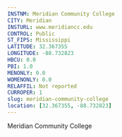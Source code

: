 ```yaml
---
INSTNM: Meridian Community College
CITY: Meridian
INSTURL: www.meridiancc.edu
CONTROL: Public
ST_FIPS: Mississippi
LATITUDE: 32.367355
LONGITUDE: -88.732823
HBCU: 0.0
PBI: 1.0
MENONLY: 0.0
WOMENONLY: 0.0
RELAFFIL: Not reported
CURROPER: 1
slug: meridian-community-college
location: [32.367355, -88.732823]
---
```

Meridian Community College